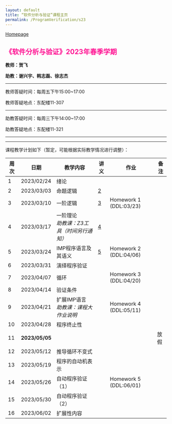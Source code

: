 ```yaml
---
layout: default
title: “软件分析与验证”课程主页
permalink: /ProgramVerification/s23
---
```


[Homepage](../../../index.html)

## <font color=FF1493>《软件分析与验证》2023年春季学期</font>

**教师：贺飞**

**助教：谢兴宇、韩志磊、徐志杰**

---

教师答疑时间：每周五下午15:00~17:00

教师答疑地点：东配楼11-307

---

助教答疑时间：每周三下午14:00~17:00

助教答疑地点：东配楼11-321

---

<!-- 期末考试时间：2022-06-11(周六) 19:00~21:00	 -->
<!-- 期末考试地点：建馆报告厅 -->

---

课程教学计划如下（暂定，可能根据实际教学情况进行调整）：

| 周次 | 日期  | 教学内容  | 讲义  | 作业    | 备注   |
| ---- | ---------- | ------- | --------- | -------- | -------- |
| 1    | 2023/02/24 | 绪论    |    |    |     |
| 2    | 2023/03/03 | 命题逻辑   | [2](./lectures/2-propositional-logic.handout.pdf) |  |                    |
| 3    | 2023/03/10 | 一阶逻辑 | [3](./lectures/3-first-order-logic.handout.pdf) | Homework 1 (DDL:03/23) |  |
| 4    | 2023/03/17 | 一阶理论<br />*助教课：Z3工具（时间另行通知）*| [4](./lectures/4-theories.handout.pdf) |  |  |
| 5    | 2023/03/24 | IMP程序语言及其语义 | [5](./lectures/5-program-semantics.pdf) | Homework 2 (DDL:04/06) |  |
| 6    | 2023/03/31 | 演绎程序验证 |  |  |  |
| 7    | 2023/04/07 | 循环<br /> |  | Homework 3 (DDL:04/20) |  |
| 8    | 2023/04/14 | 验证条件         |        |        |               |
| 9    | 2023/04/21 | 扩展IMP语言<br/>*助教课：课程大作业说明* |  | Homework 4 (DDL:05/11) |  |
| 10   | 2023/04/28 | 程序终止性|  |  |  |
| 11   | <b>2023/05/05</b> |  |  |  | 放假 |
| 12   | 2023/05/12 | 推导循环不变式|    |    |       |
| 13   | 2023/05/19 | 程序的自动机表示  |       |       |        |
| 14   | 2023/05/26 | 自动程序验证（1） |  | Homework 5 (DDL:06/01) |      |
| 15   | 2023/05/30 | 自动程序验证（2） |   |   |               |
| 16   | 2023/06/02 | 扩展性内容 |      |      |               |


